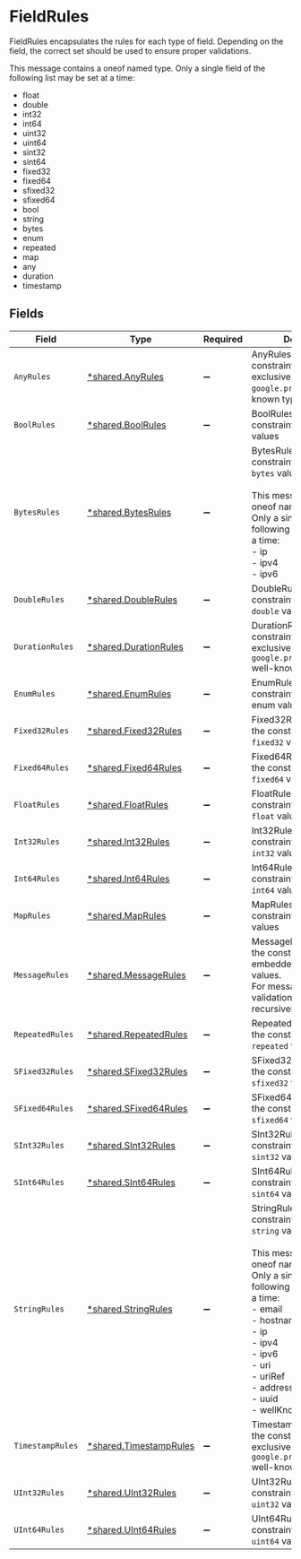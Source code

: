 # FieldRules

FieldRules encapsulates the rules for each type of field. Depending on the
 field, the correct set should be used to ensure proper validations.

This message contains a oneof named type. Only a single field of the following list may be set at a time:
  - float
  - double
  - int32
  - int64
  - uint32
  - uint64
  - sint32
  - sint64
  - fixed32
  - fixed64
  - sfixed32
  - sfixed64
  - bool
  - string
  - bytes
  - enum
  - repeated
  - map
  - any
  - duration
  - timestamp



## Fields

| Field                                                                                                                                                                                                                                                                                        | Type                                                                                                                                                                                                                                                                                         | Required                                                                                                                                                                                                                                                                                     | Description                                                                                                                                                                                                                                                                                  |
| -------------------------------------------------------------------------------------------------------------------------------------------------------------------------------------------------------------------------------------------------------------------------------------------- | -------------------------------------------------------------------------------------------------------------------------------------------------------------------------------------------------------------------------------------------------------------------------------------------- | -------------------------------------------------------------------------------------------------------------------------------------------------------------------------------------------------------------------------------------------------------------------------------------------- | -------------------------------------------------------------------------------------------------------------------------------------------------------------------------------------------------------------------------------------------------------------------------------------------- |
| `AnyRules`                                                                                                                                                                                                                                                                                   | [*shared.AnyRules](../../../pkg/models/shared/anyrules.md)                                                                                                                                                                                                                                   | :heavy_minus_sign:                                                                                                                                                                                                                                                                           | AnyRules describe constraints applied exclusively to the<br/> `google.protobuf.Any` well-known type                                                                                                                                                                                          |
| `BoolRules`                                                                                                                                                                                                                                                                                  | [*shared.BoolRules](../../../pkg/models/shared/boolrules.md)                                                                                                                                                                                                                                 | :heavy_minus_sign:                                                                                                                                                                                                                                                                           | BoolRules describes the constraints applied to `bool` values                                                                                                                                                                                                                                 |
| `BytesRules`                                                                                                                                                                                                                                                                                 | [*shared.BytesRules](../../../pkg/models/shared/bytesrules.md)                                                                                                                                                                                                                               | :heavy_minus_sign:                                                                                                                                                                                                                                                                           | BytesRules describe the constraints applied to `bytes` values<br/><br/>This message contains a oneof named well_known. Only a single field of the following list may be set at a time:<br/>  - ip<br/>  - ipv4<br/>  - ipv6<br/>                                                             |
| `DoubleRules`                                                                                                                                                                                                                                                                                | [*shared.DoubleRules](../../../pkg/models/shared/doublerules.md)                                                                                                                                                                                                                             | :heavy_minus_sign:                                                                                                                                                                                                                                                                           | DoubleRules describes the constraints applied to `double` values                                                                                                                                                                                                                             |
| `DurationRules`                                                                                                                                                                                                                                                                              | [*shared.DurationRules](../../../pkg/models/shared/durationrules.md)                                                                                                                                                                                                                         | :heavy_minus_sign:                                                                                                                                                                                                                                                                           | DurationRules describe the constraints applied exclusively to the<br/> `google.protobuf.Duration` well-known type                                                                                                                                                                            |
| `EnumRules`                                                                                                                                                                                                                                                                                  | [*shared.EnumRules](../../../pkg/models/shared/enumrules.md)                                                                                                                                                                                                                                 | :heavy_minus_sign:                                                                                                                                                                                                                                                                           | EnumRules describe the constraints applied to enum values                                                                                                                                                                                                                                    |
| `Fixed32Rules`                                                                                                                                                                                                                                                                               | [*shared.Fixed32Rules](../../../pkg/models/shared/fixed32rules.md)                                                                                                                                                                                                                           | :heavy_minus_sign:                                                                                                                                                                                                                                                                           | Fixed32Rules describes the constraints applied to `fixed32` values                                                                                                                                                                                                                           |
| `Fixed64Rules`                                                                                                                                                                                                                                                                               | [*shared.Fixed64Rules](../../../pkg/models/shared/fixed64rules.md)                                                                                                                                                                                                                           | :heavy_minus_sign:                                                                                                                                                                                                                                                                           | Fixed64Rules describes the constraints applied to `fixed64` values                                                                                                                                                                                                                           |
| `FloatRules`                                                                                                                                                                                                                                                                                 | [*shared.FloatRules](../../../pkg/models/shared/floatrules.md)                                                                                                                                                                                                                               | :heavy_minus_sign:                                                                                                                                                                                                                                                                           | FloatRules describes the constraints applied to `float` values                                                                                                                                                                                                                               |
| `Int32Rules`                                                                                                                                                                                                                                                                                 | [*shared.Int32Rules](../../../pkg/models/shared/int32rules.md)                                                                                                                                                                                                                               | :heavy_minus_sign:                                                                                                                                                                                                                                                                           | Int32Rules describes the constraints applied to `int32` values                                                                                                                                                                                                                               |
| `Int64Rules`                                                                                                                                                                                                                                                                                 | [*shared.Int64Rules](../../../pkg/models/shared/int64rules.md)                                                                                                                                                                                                                               | :heavy_minus_sign:                                                                                                                                                                                                                                                                           | Int64Rules describes the constraints applied to `int64` values                                                                                                                                                                                                                               |
| `MapRules`                                                                                                                                                                                                                                                                                   | [*shared.MapRules](../../../pkg/models/shared/maprules.md)                                                                                                                                                                                                                                   | :heavy_minus_sign:                                                                                                                                                                                                                                                                           | MapRules describe the constraints applied to `map` values                                                                                                                                                                                                                                    |
| `MessageRules`                                                                                                                                                                                                                                                                               | [*shared.MessageRules](../../../pkg/models/shared/messagerules.md)                                                                                                                                                                                                                           | :heavy_minus_sign:                                                                                                                                                                                                                                                                           | MessageRules describe the constraints applied to embedded message values.<br/> For message-type fields, validation is performed recursively.                                                                                                                                                 |
| `RepeatedRules`                                                                                                                                                                                                                                                                              | [*shared.RepeatedRules](../../../pkg/models/shared/repeatedrules.md)                                                                                                                                                                                                                         | :heavy_minus_sign:                                                                                                                                                                                                                                                                           | RepeatedRules describe the constraints applied to `repeated` values                                                                                                                                                                                                                          |
| `SFixed32Rules`                                                                                                                                                                                                                                                                              | [*shared.SFixed32Rules](../../../pkg/models/shared/sfixed32rules.md)                                                                                                                                                                                                                         | :heavy_minus_sign:                                                                                                                                                                                                                                                                           | SFixed32Rules describes the constraints applied to `sfixed32` values                                                                                                                                                                                                                         |
| `SFixed64Rules`                                                                                                                                                                                                                                                                              | [*shared.SFixed64Rules](../../../pkg/models/shared/sfixed64rules.md)                                                                                                                                                                                                                         | :heavy_minus_sign:                                                                                                                                                                                                                                                                           | SFixed64Rules describes the constraints applied to `sfixed64` values                                                                                                                                                                                                                         |
| `SInt32Rules`                                                                                                                                                                                                                                                                                | [*shared.SInt32Rules](../../../pkg/models/shared/sint32rules.md)                                                                                                                                                                                                                             | :heavy_minus_sign:                                                                                                                                                                                                                                                                           | SInt32Rules describes the constraints applied to `sint32` values                                                                                                                                                                                                                             |
| `SInt64Rules`                                                                                                                                                                                                                                                                                | [*shared.SInt64Rules](../../../pkg/models/shared/sint64rules.md)                                                                                                                                                                                                                             | :heavy_minus_sign:                                                                                                                                                                                                                                                                           | SInt64Rules describes the constraints applied to `sint64` values                                                                                                                                                                                                                             |
| `StringRules`                                                                                                                                                                                                                                                                                | [*shared.StringRules](../../../pkg/models/shared/stringrules.md)                                                                                                                                                                                                                             | :heavy_minus_sign:                                                                                                                                                                                                                                                                           | StringRules describe the constraints applied to `string` values<br/><br/>This message contains a oneof named well_known. Only a single field of the following list may be set at a time:<br/>  - email<br/>  - hostname<br/>  - ip<br/>  - ipv4<br/>  - ipv6<br/>  - uri<br/>  - uriRef<br/>  - address<br/>  - uuid<br/>  - wellKnownRegex<br/> |
| `TimestampRules`                                                                                                                                                                                                                                                                             | [*shared.TimestampRules](../../../pkg/models/shared/timestamprules.md)                                                                                                                                                                                                                       | :heavy_minus_sign:                                                                                                                                                                                                                                                                           | TimestampRules describe the constraints applied exclusively to the<br/> `google.protobuf.Timestamp` well-known type                                                                                                                                                                          |
| `UInt32Rules`                                                                                                                                                                                                                                                                                | [*shared.UInt32Rules](../../../pkg/models/shared/uint32rules.md)                                                                                                                                                                                                                             | :heavy_minus_sign:                                                                                                                                                                                                                                                                           | UInt32Rules describes the constraints applied to `uint32` values                                                                                                                                                                                                                             |
| `UInt64Rules`                                                                                                                                                                                                                                                                                | [*shared.UInt64Rules](../../../pkg/models/shared/uint64rules.md)                                                                                                                                                                                                                             | :heavy_minus_sign:                                                                                                                                                                                                                                                                           | UInt64Rules describes the constraints applied to `uint64` values                                                                                                                                                                                                                             |